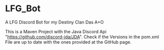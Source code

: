 # LFG_Bot
A LFG Discord Bot for my Destiny Clan Das A+O

This is a Maven Project with the Java Discord Api "https://github.com/discord-jda/JDA".
Check if the Versions in the pom.xml File are up to date with the ones provided at the GitHub page.
